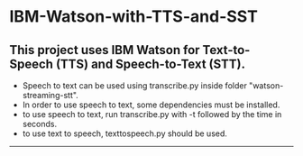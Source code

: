 # IBM-Watson-with-TTS-and-SST

This project uses IBM Watson for Text-to-Speech (TTS) and Speech-to-Text (STT).
-----------------
- Speech to text can be used using transcribe.py inside folder "watson-streaming-stt".
- In order to use speech to text, some dependencies must be installed.
- to use speech to text, run transcribe.py with -t followed by the time in seconds.
- to use text to speech, texttospeech.py should be used.
------------

